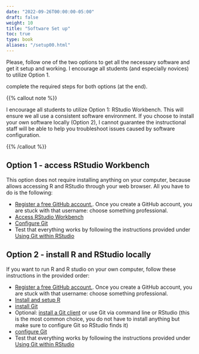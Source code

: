 ```yaml
---
date: "2022-09-26T00:00:00-05:00"
draft: false
weight: 10
title: "Software Set up"
toc: true
type: book
aliases: "/setup00.html"
---
```



Please, follow one of the two options to get all the necessary software and get it setup and working. I encourage all students (and especially novices) to utilize Option 1. 

complete the required steps for both options (at the end).

{{% callout note %}}

I encourage all students to utilize Option 1: RStudio Workbench. This will ensure we all use a consistent software environment. If you choose to install your own software locally (Option 2), I cannot guarantee the instructional staff will be able to help you troubleshoot issues caused by software configuration.

{{% /callout %}}

## Option 1 - access RStudio Workbench

This option does not require installing anything on your computer, because allows accessing R and RStudio through your web browser. All you have to do is the following:
* [Register a free GitHub account.](https://happygitwithr.com/github-acct). Once you create a GitHub account, you are stuck with that username: choose something professional. 
* [Access RStudio Workbench](/setup/r-server/)
* [Configure Git](/setup/git-configure/)
* Test that everything works by following the instructions provided under [Using Git within RStudio](/setup/git-with-rstudio/)

## Option 2 - install R and RStudio locally

If you want to run R and R studio on your own computer, follow these instructions in the provided order:
* [Register a free GitHub account.](https://happygitwithr.com/github-acct). Once you create a GitHub account, you are stuck with that username: choose something professional. 
* [Install and setup R](/setup/r/)
* [install Git](/setup/git/)
* Optional: [install a Git client](/setup/git-clients/) or use Git via command line or RStudio (this is the most common choice, you do not have to install anything but make sure to configure Git so RStudio finds it)
* [configure Git](/setup/git-configure/)
* Test that everything works by following the instructions provided under [Using Git within RStudio](/setup/git-with-rstudio/)

<!--
[Why R?](/setup/what-is-r/)
[What is Git?](/setup/what-is-git/)
-->  
